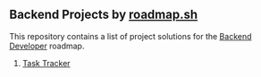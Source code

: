 
## Backend Projects by [roadmap.sh](https://roadmap.sh)

This repository contains a list of project solutions for the [Backend Developer](https://roadmap.sh/backend) roadmap.

1. [Task Tracker](https://roadmap.sh/projects/task-tracker)
